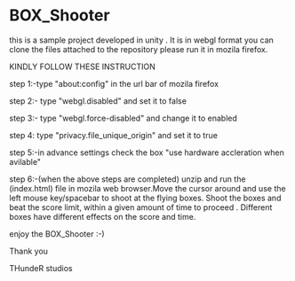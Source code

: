 # BOX_Shooter

this is a sample project developed in unity . It is in webgl format you can clone the files attached to the repository please run it in mozila firefox.

KINDLY FOLLOW THESE INSTRUCTION

step 1:-type "about:config" in the url bar of mozila firefox

step 2:- type "webgl.disabled" and set it to false

step 3:- type "webgl.force-disabled" and change it to enabled

step 4: type "privacy.file_unique_origin" and set it to true

step 5:-in advance settings check the box "use hardware accleration when avilable"

step 6:-(when the above steps are completed) unzip and run the (index.html) file in mozila web browser.Move the cursor around and 
use the left mouse key/spacebar to shoot at the flying boxes.
Shoot the boxes and beat the score limit, within a given amount of time to  proceed .
Different boxes have different effects on the score and time.

enjoy the BOX_Shooter :-)

Thank you

THundeR studios
